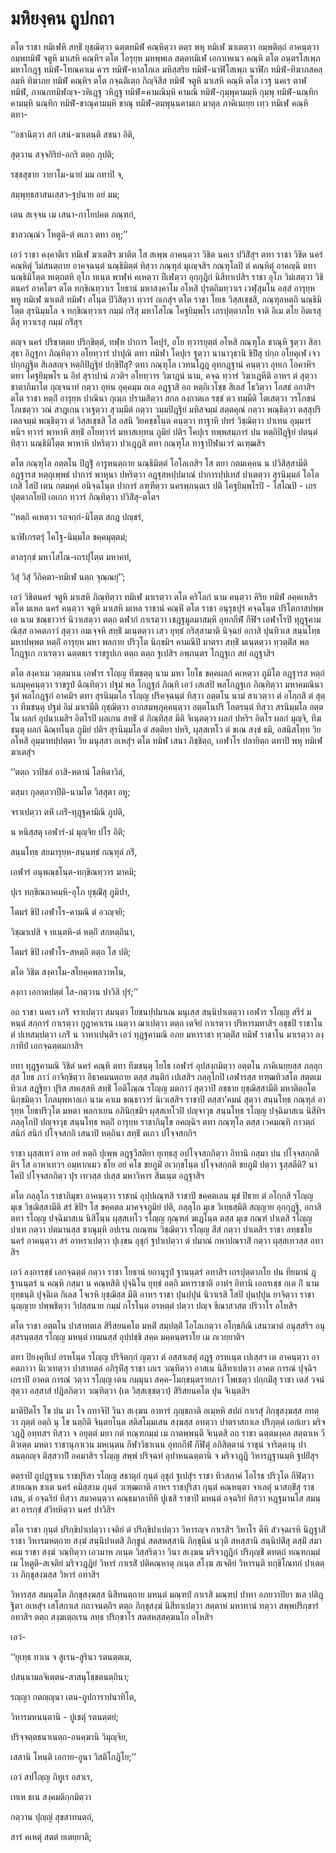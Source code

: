 <h1>มหิยงฺคน ถูปกถา</h1>
<p> ตโต ราชา ทมิเฬหิ สทฺธิํ ยุชฺฌิตฺวา ฉตฺตทมิฬํ คณฺหิตฺวา ตตฺร พหุ ทมิเฬ ฆาเตตฺวา อมฺพติตฺถํ อาคนฺตฺวา อมฺพทมิฬํ จตูหิ มาเสหิ คณฺหิฯ ตโต โอรุยฺห มหพฺพเล สตฺตทมิเฬ เอกาเหเนว คณฺหิ ตโต อนฺตรโสเพฺภ มหาโกฎฺฐ ทมิฬํ-โทณคาเม ควร ทมิฬํ-หาลโกเล มหิสฺสริย ทมิฬํ-นาฬิโสเพฺภ นาฬิก ทมิฬํ-ทิฆาภสคลฺลมฺหิ ทิฆาภย ทมิฬํ คณฺหิฯ ตโต กจฺฉติเตฺถ กิญฺจิสีส ทมิฬํ จตูหิ มาเสหิ คณฺหิ ตโต เวฐ นคเร ตาฬ ทมิฬํ, ภาณกทมิฬญฺจ-วหิเฎฺฐ วหิฎฺฐ ทมิฬํ=คามณิมฺหิ คามณิ ทมิฬํ-กุมฺพุคามมฺหิ กุมฺพุ ทมิฬํ-นณฺทิก คามมฺหิ นณฺทิก ทมิฬํ-ขาณุคามมฺหิ ขาณุ ทมิฬํ-ตมฺพุนฺนคามเก มาตุล ภาคิเนเยฺย เทฺว ทมิเฬ คณฺหิ ตทา-</p>


<p>
‘‘อชานิตฺวา สกํ เสนํ-ฆาเตนฺติ สชนา อิติ,  
  
สุตฺวาน สจฺจกิริยํ-อกริ ตตฺถ ภุปติ;  
</p>
  
<p>
รชฺชสุขาย วายาโม-นายํ มม กทาปิ จ,  
  
สมฺพุทฺธสาสนเสฺสว-ฐปนาย อยํ มม;  
</p>
  
<p>
เตน สเจฺจน เม เสนา-กาโยปคต ภณฺฑกํ,  
  
ชาลวณฺณํว โหตูติ-ตํ ตเถว ตทา อหุ;’’  
</p>
  
<p>เอวํ ราชา คงฺคาตีเร ทมิเฬ ฆาเตสิฯ ฆาติต โส สเพฺพ อาคนฺตฺวา วิชิต นคเร ปวิสิํสุฯ ตทา ราชา วิชิต นครํ คณฺหิตุํ วีมํสนตฺถาย อาคจฺฉนฺตํ นณฺธิมิตฺตํ ทิสฺวา กณฺฑุลํ มุเญฺจสิฯ กณฺฑุโลปิ ตํ คณฺหิตุํ อาคญฺฉิ ตทา นณฺธิมิโตฺต หเตฺถตหิ อุโภ ทเนฺต พาฬฺหํ คเหตฺวา ปีเฬตฺวา อุกฺกุฎิกํ นิสีทาเปสิฯ ราชา อุโภ วิมํเสตฺวา วิชิตนครํ อาคโตฯ ตโต ทกฺขิณทฺวาเร โยธานํ มหาสงฺคาโม อโหสิ ปุรตฺถิมทฺวาเร เวฬุสุมโน อสฺสํ อารุยฺห พหู ทมิเฬ ฆาเตสิ ทมิฬา อโนฺต ปิวิสิตฺวา ทฺวารํ ถเกสุํฯ ตโต ราชา โยเธ วิสฺสเชฺชสิ, กณฺฑุลหตฺถิ นณฺธิมิโตฺต สุรนิมฺมโล จ ทกฺขิณทฺวาเร กมฺมํ กริํสุ มหาโสโณ โคฐยิมฺพโร เถรปุตฺตาภโย จาติ อิเม ตโย อิตเรสุ ตีสุ ทฺวาเรสุ กมฺมํ กริํสุฯ</p>


<p>ตญฺจ นครํ ปริขาตฺตย ปริกฺขิตฺตํ, ทฬฺห ปาการ โคปุรํ, อโย ทฺวารยุตฺตํ อโหสิ กณฺฑุโล ชาณุหิ ฐตฺวา สิลา สุธา อิฎฺฐกา ภิณฺทิตฺวา อโยทฺวารํ ปาปุณิ ตทา ทมิฬา โคปุเร ฐตฺวา นานาวุธานิ  ขิปิํสุ ปกฺก อโยคุเฬ เจวปกฺกฎฺฐิต สิเลสญฺจ หตฺถิปิฎฺฐิยํ ปกฺขิปิํสุ? ตทา กณฺฑุโล เวทนโฎฺฎ อุทกฎฺฐานํ คนฺตฺวา อุทเก โอคาหิฯ ตทา โคฐยิมฺพโร น อิทํ สุราปานํ ภวติฯ อโยทฺวาร วิฆาฎนํ นาม, คจฺฉ ทฺวารํ วิฆาเฎหีติ อาหฯ ตํ สุตฺวา ชาตาภิมาโต กุญฺจนาทํ กตฺวา อุทน อุคฺคมฺม ถเล อฎฺฐาสิ อถ หตฺถิเวโชฺช สิเลสํ โธวิตฺวา โอสธํ อกาสิฯ ตโต ราชา หตฺถิํ อารุยฺห ปาณินา กุเมฺภ ปรามสิตฺวา สกล ลงฺกาตเล รชฺชํ ตว ทมฺมีติ โตเสตฺวา วรโภชนํ โภเชตฺวา วณํ สาฎเกน เวเฐตฺวา สุวมฺมีตํ กตฺวา วมฺมปิฎฺฐิยํ มหิสจมฺมํ สตฺตคุณํ กตฺวา พณฺธิตฺวา ตสฺสุปริ เตลจมฺมํ พณฺธิตฺวา ตํ วิสฺสเชฺชสิ โส อสนิ วิยคชฺชโนฺต คนฺตฺวา ทาฐาหิ ปทรํ วิชฺฌิตฺวา ปาเทน อุมฺมารํ หนิฯ ทฺวารํ พาหาหิ สทฺธิํ อโยทฺวารํ มหาสเทฺทน ภูมิยํ ปติฯ โคปุเร ทพฺพสมฺภารํ ปน หตฺถิปิฎฺฐิยํ ปตนฺตํ ทิสฺวา นณฺธิมิโตฺต พาหาหิ ปหริตฺวา ปวเฎฺฎสิ ตทา กณฺฑุโล ทาฐาปีฬนเวรํ ฉเฑฺฒสิฯ</p>


<p>ตโต กณฺฑุโล อตฺตโน ปิฎฺฐิํ อารูหนตฺถาย นณฺธิมิตฺตํ โอโลเกสิฯ โส ตยา กตมเคฺคน น ปวิสิสฺสามีติ อฎฺฐารส หตฺถุเพฺพธํ ปาการํ พาหุนา ปหริตฺวา อฎฺฐุสหปฺปมาณํ ปาการปฺปเทสํ ปาเตตฺวา สุรนิมฺมลํ โอโลเกสิ โสปิ เตน กตมคฺคํ อนิจฺฉโนฺต ปาการํ ลฑฺฑีตฺวา นครพฺภนฺตเร ปติ โคฐยิมฺพโรปิ - โสโณปิ - เถรปุตฺตาภโยปิ เอเกก ทฺวารํ ภิณฺทิตฺวา ปวิสิํสุ-ตโตฯ</p>


<p>
‘‘หตฺถิ คเหตฺวา รถจกฺกํ-มิโตฺต สกฎ ปญฺชรํ,  
  
นาฬิเกรตรุํ โคโฐ-นิมฺมโล ขคฺคมุตฺตมํ;  
</p>
  
<p>
ตาลรุกฺขํ มหาโสโณ-เถรปุโตฺต มหาคทํ,  
  
วิสุํ วิสุํ วีถิคตา-ทมิเฬ นตฺถ จุณฺณยุํ’’;  
</p>
  
<p>เอวํ วิชิตนครํ จตูหิ มาเสหิ ภิณฺทิตฺวา ทมิเฬ มาเรตฺวา ตโต คริโลกํ นาม คนฺตฺวา คิริย ทมิฬํ อคฺคเหสิฯ ตโต มเหล นครํ คนฺตฺวา จตูหิ มาเสหิ มเหล ราชานํ คณฺหิํ ตโต ราชา อนุรุธปุรํ คจฺฉโนฺต ปริโตกาสปพฺพเต นาม ขณฺธาวารํ นิวาเสตฺวา ตตฺถ ตฬากํ กาเรตฺวา เชฎฺฐมูลมาสมฺหิ อุทกกีฬํ กีฬิฯ เอฬาโรปิ ทุฎฺฐคามณิสฺส อาคตภาวํ สุตฺวา อมเจฺจหิ สทฺธิํ มเนฺตตฺวา เสฺว ยุทฺธํ กริสฺสามาติ นิจฺฉยํ อกาสิ ปุนทิวเส สนฺนโทฺธ มหาปพฺพต หตฺถิํ อารุยฺห มหา พลกาย ปริวุโต นิกฺขมิฯ คามณีปิ มาตรา สทฺธิํ มเนฺตตฺวา ทฺวตฺติํส พล โกฎฺฐเก กาเรตฺวา ฉตฺตธเร ราชรูปเก ตตฺถ ตตฺถ ฐเปสิฯ อพฺภนฺตร โกฎฺฐเก สยํ อฎฺฐาสิฯ</p>


<p>ตโต  สงฺคาเม วตฺตมาเน เอฬาร รโญฺญ ทีฆชตฺตุ นาม มหา โยโธ ขคฺคผลกํ คเหตฺวา ภูมิโต อฎฺฐารส หตฺถํ นภมุคฺคนฺตฺวา ราชรูปํ ฉิณฺทิตฺวา ปฐมํ พล โกฎฺฐกํ ภิณฺทิ เอวํ เสเสปิ พลโกฎฺฐเก ภิณฺทิตฺวา มหาคมณินา ฐตํ พลโกฎฺฐกํ อาคมิฯ ตทา สุรนิมฺมโล รโญฺญ ปริคจฺฉนฺตํ ทิสฺวา อตฺตโน นามํ สาเวตฺวา ตํ อโกฺกสิ ตํ สุตฺวา ทีฆชนฺตุ ปฐมํ อิมํ มาเรมีติ กุชฺฌิตฺวา อากสมพฺภุคฺคนฺตฺวา อตฺตโนปริ โอตรนฺตํ ทิสฺวา สรนิมฺมโล อตฺตโน ผลกํ อุปนาเมสิฯ อิตโรปิ ผลเกน สทฺธิํ ตํ ภิณฺทิสฺส มีติ จิเนฺตตฺวา ผลกํ ปหริฯ อิตโร ผลกํ มุญฺจิ, ทีฆชนฺตุ ผลกํ ฉิณฺทโนฺต ภูมิยํ ปติฯ สุรนิมฺมโล ตํ สตฺติยา ปหริ, ผุสฺสเทโว ตํ ขเณ สงฺขํ ธมิ, อสนิสโทฺท วิย อโหสิ อุมฺมาทปฺปตฺตา วิย มนุสฺสา อเหสุํฯ ตโต ทมิฬ เสนา ภิชฺชิตฺถ, เอฬาโร ปลายิตฺถ ตทาปิ พหุ ทมิเฬ ฆาเตสุํฯ</p>


<p>
‘‘ตตฺถ วาปิชลํ อาสิ-หตานํ โลหิตาวิลํ,  
  
ตสฺมา กุลตฺถวาปีติ-นามโต วิสฺสุตา อหู;  
</p>
  
<p>
จราเปตฺวา ตหิํ เภริํ-ทุฎฺฐคามิณิ ภูปติ,  
  
น หนิสฺสตุ เอฬารํ-มํ มุญฺจิย ปโร อิติ;  
</p>
  
<p>
สนฺนโทฺธ สยมารุยฺห-สนฺนทฺธํ กณฺฑุลํ กริํ,  
  
เอฬารํ อนุพณฺธโนฺต-ทกฺขิณทฺวาร มาคมิ;  
</p>
  
<p>
ปุเร ทกฺขิณภาคมฺหิ-อุโภ ยุชฺฌิํสุ ภูมิปา,  
  
โตมรํ ขิปิ เอฬาโร-คามณิ ตํ อวญฺจยิ;  
</p>
  
<p>
วิชฺฌาเปสิ จ ทเนฺตหิ-ตํ หตฺถิํ สกหตฺถินา,  
  
โตมรํ ขิปิ เอฬาโร-สหตฺถิ ตตฺถ โส ปติ;  
</p>
  
<p>
ตโต วิชิต สงฺคาโม-สโยคฺคพลวาหโน,  
  
ลงฺกา เอกาตปตฺตํ โส-กตฺวาน ปาวิสิ ปุรํ;’’  
</p>
  
<p>อถ ราชา นคเร เภริํ จราเปตฺวา สมนฺตา โยชนปฺปมาเณ มนุเสฺส สนฺนิปาเตตฺวา เอฬาร รโญฺญ สรีรํ มหนฺตํ สกฺการํ กาเรตฺวา กูฎาคาเรน เนตฺวา ฌาเปตฺวา ตตฺถ เตจิยํ กาเรตฺวา ปริหารมทาสิฯ อชฺชปิ ราชาโน ตํ ปเทสมฺปตฺวา เภริํ น วาทาเปนฺติฯ เอวํ ทุฎฺฐคามณิ อภย มหาราชา ทฺวตฺติํส ทมิฬ ราชาโน มาเรตฺวา ลงฺกาทีปํ เอกจฺฉตฺตมกาสิฯ</p>


<p>ยทา ทุฎฺฐคามณิ วิชิตํ นครํ คณฺหิ ตทา ทีฆชนฺตุ โยโธ เอฬารํ อุปสงฺกมิตฺวา อตฺตโน ภาคิเนยฺยสฺส ภลฺลุกสฺส โยธ ภาวํ อาจิกฺขิตฺวา อิธาคมนตฺถาย ตสฺส สนฺติกํ เปเสสิฯ ภลฺลุโกปิ เอฬารสฺส ทฑฺฒทิวสโต สตฺตเม ทิวเส สฎฺฐิยา ปุริส  สหเสฺสหิ สทฺธิํ โอติโณฺณ รโญฺญ มตภาวํ สุตฺวาปิ ลชฺชาย ยุชฺฌิสฺสามีติ มหาติตฺถโต นิกฺขมิตฺวา โกลมฺพหาลเก นาม คาเม ขณฺธาวารํ นิเวเสสิฯ ราชาปิ ตสฺสา’คมนํ สุตฺวา สนฺนโทฺธ กณฺฑุลํ อารุยฺห โยธปริวุโต มหตา พลกาเยน อภินิกฺขมิฯ ผุสฺสเทโวปิ ปญฺจาวุธ สนฺนโทฺธ รโญฺญ ปจฺฉิมาสเน นิสีทิฯ ภลฺลุโกปิ ปญฺจาวุธ สนฺนโทฺธ หตฺถิํ อารุยฺห ราชาภิมุโข อคญฺฉิฯ ตทา กณฺฑุโล ตสฺส เวคมณฺทิ ภาวตฺถํ สนิกํ สนิกํ ปโจฺจสกกิ เสนาปิ หตฺถินา สทฺธิํ ตเถว ปโจฺจสกกิฯ</p>


<p>ราชา ผุสฺสเทวํ อาห อยํ หตฺถิ ปุเพฺพ อฎฺฐวีสติยา ยุเทฺธสุ อปโจฺจสกกิตฺวา อิทานิ กสฺมา ปน ปโจฺจสกฺกตีติฯ โส อาหาเทวฯ อมฺหากเมว ชโย อยํ คโช ชยภูมิํ อเวกฺขโนฺต ปโจฺจสกฺกติ ชยภูมิํ ปตฺวา ฐสฺสตีติ? นาโคปิ ปโจฺจสกกิตฺว ปุร เทวสฺส ปเสฺส มหาวิหาร สีมเนฺต อฎฺฐาสิฯ</p>


<p>ตโต ภลฺลุโก ราชาภิมุขา อาคนฺตฺวา ราชานํ อุปฺปเณฺฑสิ ราชาปิ ขคฺคตเลน มุขํ ปิธาย ตํ อโกฺกสิ รโญฺญ มุเข วิชฺฌิสฺสามีติ สรํ ขิปิฯ โส ขคฺคตล มาคจฺจภูมิยํ ปติ, ภลฺลุโก มุเข วิเทฺธสฺมิติ สญฺญาย อุกฺกุฎฺฐิ, อกาสิ ตทา รโญฺญ ปจฺฉิมาสเน นิสิโนฺน ผุสฺสเทโว รโญฺญ กุณฺฑลํ ฆเฎโนฺต ตสฺส มุเข กณฺฑํ ปาเตสิ รโญฺญ ปาเท กตฺวา ปตมานสฺส ชาณุมฺหิ อปเรน กเณฺฑน วิชฺฌิตฺวา รโญฺญ สีสํ กตฺวา ปาเตสิฯ ราชา ลทฺธชโย นครํ อาคนฺตฺวา สรํ อาหราเปตฺวา ปุเงฺขน อุชุกํ ฐปาเปตฺวา ตํ ปมาณํ กหาปณราสิํ กตฺวา ผุสฺสเทวสฺส อทาสิฯ</p>


<p>เอวํ ลงฺการชฺชํ เอกจฺฉตฺตํ กตฺวา ราชา โยธานํ ยถานุรูปํ ฐานนฺตรํ อทาสิฯ เถรปุตฺตาภโย ปน ทียมานํ ฎฺฐานนฺตรํ น คณฺหิ กสฺมา น คณฺหสิติ ปุจฺฉิโน ยุทฺธํ อตฺถิ มหาราชาติ อาหํฯ อิทานิ เอกรเชฺช กเต กิํ นาม ยุทฺธนฺติ ปุจฺฉิเต กิเลส โจเรหิ ยุชฺฌิสฺส มีติ อาหฯ ราชา ปุนปฺปุนํ นิวาเรสิ โสปิ ปุนปฺปุน ยาจิตฺวา ราชานุญฺญาย ปพฺพชิตฺวา วิปสฺสนาย กมฺมํ กโรโนฺต อรหตฺตํ ปตฺวา ปญฺจ ขีณาสวสต ปริวาโร อโหสิฯ</p>


<p>ตโต ราชา อตฺตโน ปาสาทตเล สิรีสยนคโต มหติํ สมฺปตฺติํ โอโลเกตฺวา อโกฺขภิณิ เสนาฆาตํ อนุสฺสริฯ อนุสฺสรนฺตสฺส รโญฺญ มหนฺตํ เทมนสฺสํ อุปฺปชฺชิ สคฺค มคฺคนฺตราโย เม ภเวยฺยาติฯ</p>


<p>ตทา ปิยงฺคุทีเป อรหโนฺต รโญฺญ ปริจิตกฺกํ ญตฺวา ตํ อสฺสาเสตุํ อฎฺฐ อรหเนฺต เปเสฺสฯ เต อาคนฺตฺวา อาคตภาวา นิเวเทตฺวา  ปาสาทตลํ อภิรุหิํสุ ราชา เถเร วณฺทิตฺวา อาสเน นิสีทาเปตฺวา อาคต การณํ ปุจฺฉิฯ เถราปิ อาคต การณํ วตฺวา รโญฺญ เตน กมฺมุนา สคฺค-โมกฺขนฺตรายภาวํ โพเธตฺว ปกฺกมิํสุ ราชา เตสํ วจนํ สุตฺวา อสฺสาสํ ปฎิลภิตฺวา วณฺทิตฺวา (เต วิสฺสเชฺชตฺวา) สิริสยนคโต ปุน จิเนฺตสิฯ</p>


<p>มาติปิตโร โข ปน มา โจ กทาจิปิ วินา สเงฺฆน อาหารํ ภุญฺชถาติ อเมฺหหิ สปถํ กาเรสุํ ภิกฺขุสงฺฆสฺส อทตฺวา ภุตฺตํ อตฺถิ นุ โข นตฺถิติ จินฺตยโนฺต สติสโมฺมเสน สงฺฆสฺส อทตฺวา ปาตราสกาเล ปริภุตฺตํ เอกํเยว มริจวฎฺฎิํ อทฺทสฯ ทิสฺวา จ อยุตฺตํ มยา กตํ ทณฺฑกมฺมํ เม กาตพฺพนฺตี จิเนฺตสิ อถ ราชา ฉตฺตมงฺคล สตฺตาเห วีติวเตฺต มหตา ราชานุภาเวน มหเนฺตน กีฬาวิธาเนน อุทกกีฬํ กีฬิตุํ อภิสิตฺตานํ ราชุนํ จาริตฺตานุ ปาลนตฺถญฺจ ติสฺสวาปิํ อคมาสิฯ รโญฺญ สพฺพํ ปริจฺฉทํ อุปาหนฉตฺตานิ จ มริจวฎฺฎิ วิหารฎฺฐานมฺหิ ฐปยิํสุฯ</p>


<p>ตตฺราปิ ถูปฎฺฐาเน ราชปุริสา รโญฺญ สธาตุกํ กุนฺตํ อุชุกํ ฐเปสุํฯ ราชา ทิวสภาคํ โอโรธ ปริวุโต กีฬิตฺวา สายเณฺห ชาเต นครํ คมิสฺสาม กุนฺตํ วเฑฺฒถาติ อาหฯ ราชปุริสา กุนฺตํ คณฺหนฺตา จาเลตุํ นาสกฺขิํสุ ราชเสน, ตํ อจฺฉริยํ ทิสฺวา สมาคนฺตฺวา คณฺธมาลาทีหิ ปูเชสิ ราชาปิ มหนฺตํ อจฺฉริยํ ทิสฺวา หฎฺฐมานโส สมนฺตา อารกฺขํ สํวิทหิตฺวา นครํ ปาวิสิฯ</p>


<p>ตโต ราชา กุนฺตํ ปริกฺขิปาเปตฺวา เจติยํ ตํ ปริกฺขิปาเปตฺวา วิหารญฺจ กาเรสิฯ วิหาโร ตีหิ สํวจฺฉเรหิ นิฎฺฐาสิํ ราชา วิหารมหตฺถาย สงฺฆํ สนฺนิปาเตสิ ภิกฺขูนํ สตสหสฺสานิ ภิกฺขุนีนํ นวุติ สหสฺสานิ สนฺนิปติํสุ ตสฺมิํ สมาคเม ราชา สงฺฆํ วณฺทิตฺวา เอวมาห ภเนฺต วิสฺสริตฺวา วินา สเงฺฆน มริจวฎฺฎิกํ ปริภุญฺชิํ ตทตฺถํ ทณฺฑกมฺมํ เม โหตูติ-สเจติยํ มริจวฎฺฎิยํ วิหารํ กาเรสิํ ปติคณฺหาตุ ภเนฺต สโงฺฆ สเจติยํ วิหารนฺติ ทกฺขิโณทกํ ปาเตตฺวา ภิกฺขุสงฺฆสฺส วิหารํ อทาสิฯ</p>


<p>วิหารสฺส สมนฺตโต ภิกฺขุสงฺฆสฺส นิสีทนตฺถาย มหนฺตํ มณฺฑปํ กาเรสิ มณฺฑป ปาทา อภยวาปิยา ชเล ปติฎฺฐิตา อเหสุํฯ เสโสกาเส กถาจนตฺถิฯ ตตฺถ ภิกฺขุสงฺฆํ นิสีทาเปตฺวา สตฺตาหํ มหาทานํ ทตฺวา สพฺพปริกฺขารํ อทาสิฯ ตตฺถ สงฺฆเตฺถเรน ลทฺธ ปริกฺขาโร สตสหสฺสคฺฆนโก อโหสิฯ</p>


<p>เอวํ- </p>


<p>
‘‘ยุเทฺธ ทาเน จ สูเรน-สูรินา รตนตฺตเม,  
  
ปสนฺนามลจิเตฺตน-สาสนุโชฺชตนตฺถินา;  
</p>
  
<p>
รญฺญา กตญฺญุนา เตน-ถูปการาปนาทิโต,  
  
วิหารมหนนฺตานิ - ปูเชตุํ รตนตฺตยํ;  
</p>
  
<p>
ปริจฺจตฺตธนาเนตฺถ-อนคฺฆานิ วิมุญฺจิย,  
  
เสสานิ โหนฺติ เอกาย-อูนา วิสติโกฎิโย;’’  
</p>
  
<p>
เอวํ สปโญฺญ ภิทูเร อสาเร,  
  
เทเห ธเน สงฺคมติกฺกมิตฺวา  
  
กตฺวาน ปุญฺญํ สุขสาทนตฺถํ,  
  
สารํ คเหตุํ สตตํ ยเตยฺยาติ;  
</p>
  
  
  
  
  